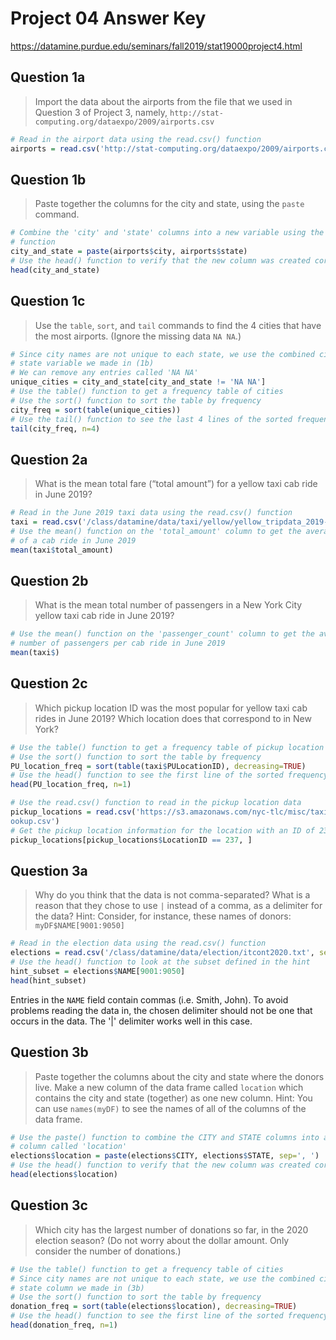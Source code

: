 # Project 04 Answer Key
https://datamine.purdue.edu/seminars/fall2019/stat19000project4.html

## Question 1a
> Import the data about the airports from the file that we used in Question 3
of Project 3, namely, `http://stat-computing.org/dataexpo/2009/airports.csv`

```r
# Read in the airport data using the read.csv() function
airports = read.csv('http://stat-computing.org/dataexpo/2009/airports.csv')
```

## Question 1b
> Paste together the columns for the city and state, using the `paste` command.

```r
# Combine the 'city' and 'state' columns into a new variable using the paste()
# function
city_and_state = paste(airports$city, airports$state)
# Use the head() function to verify that the new column was created correctly
head(city_and_state)
```

## Question 1c
> Use the `table`, `sort`, and `tail` commands to find the 4 cities that have
the most airports. (Ignore the missing data `NA NA`.)

```r
# Since city names are not unique to each state, we use the combined city and
# state variable we made in (1b)
# We can remove any entries called 'NA NA'
unique_cities = city_and_state[city_and_state != 'NA NA']
# Use the table() function to get a frequency table of cities
# Use the sort() function to sort the table by frequency
city_freq = sort(table(unique_cities))
# Use the tail() function to see the last 4 lines of the sorted frequency table
tail(city_freq, n=4)
```


## Question 2a
> What is the mean total fare (“total amount”) for a yellow taxi cab ride in
June 2019?

```r
# Read in the June 2019 taxi data using the read.csv() function
taxi = read.csv('/class/datamine/data/taxi/yellow/yellow_tripdata_2019-06.csv')
# Use the mean() function on the 'total_amount' column to get the average fare
# of a cab ride in June 2019
mean(taxi$total_amount)
```

## Question 2b
> What is the mean total number of passengers in a New York City yellow taxi
cab ride in June 2019?

```r
# Use the mean() function on the 'passenger_count' column to get the average
# number of passengers per cab ride in June 2019
mean(taxi$)
```

## Question 2c
> Which pickup location ID was the most popular for yellow taxi cab rides in
June 2019? Which location does that correspond to in New York?

```r
# Use the table() function to get a frequency table of pickup location IDs
# Use the sort() function to sort the table by frequency
PU_location_freq = sort(table(taxi$PULocationID), decreasing=TRUE)
# Use the head() function to see the first line of the sorted frequency table
head(PU_location_freq, n=1)
```

```r
# Use the read.csv() function to read in the pickup location data
pickup_locations = read.csv('https://s3.amazonaws.com/nyc-tlc/misc/taxi+_zone_l
ookup.csv')
# Get the pickup location information for the location with an ID of 237
pickup_locations[pickup_locations$LocationID == 237, ]
```


## Question 3a
>  Why do you think that the data is not comma-separated? What is a reason that
they chose to use `|` instead of a comma, as a delimiter for the data? Hint:
Consider, for instance, these names of donors: `myDF$NAME[9001:9050]`

```r
# Read in the election data using the read.csv() function
elections = read.csv('/class/datamine/data/election/itcont2020.txt', sep='|')
# Use the head() function to look at the subset defined in the hint
hint_subset = elections$NAME[9001:9050]
head(hint_subset)
```

Entries in the `NAME` field contain commas (i.e. Smith, John). To avoid
problems reading the data in, the chosen delimiter should not be one that
occurs in the data. The '|' delimiter works well in this case.

## Question 3b
> Paste together the columns about the city and state where the donors live.
Make a new column of the data frame called `location` which contains the city
and state (together) as one new column. Hint: You can use `names(myDF)` to see
the names of all of the columns of the data frame.

```r
# Use the paste() function to combine the CITY and STATE columns into a new
# column called 'location'
elections$location = paste(elections$CITY, elections$STATE, sep=', ')
# Use the head() function to verify that the new column was created correctly
head(elections$location)
```

## Question 3c
> Which city has the largest number of donations so far, in the 2020 election
season? (Do not worry about the dollar amount. Only consider the number of
donations.)

```r
# Use the table() function to get a frequency table of cities
# Since city names are not unique to each state, we use the combined city and
# state column we made in (3b)
# Use the sort() function to sort the table by frequency
donation_freq = sort(table(elections$location), decreasing=TRUE)
# Use the head() function to see the first line of the sorted frequency table
head(donation_freq, n=1)
```
